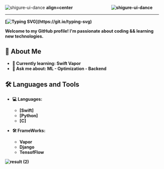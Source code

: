 ![shigure-ui-dance](https://github.com/MeT3ger/MeT3ger/assets/92210552/835cccb9-290d-45e5-92bd-762626d2cf0a)  <b>align=center&nbsp;&nbsp;&nbsp;&nbsp;&nbsp;&nbsp;&nbsp;&nbsp;&nbsp;&nbsp;&nbsp;&nbsp;&nbsp;&nbsp;&nbsp;&nbsp;&nbsp;&nbsp;&nbsp;&nbsp;&nbsp;&nbsp;&nbsp;&nbsp;&nbsp;&nbsp;&nbsp;&nbsp;&nbsp;&nbsp;&nbsp;&nbsp;&nbsp;&nbsp;&nbsp;&nbsp;&nbsp;<b>    ![shigure-ui-dance](https://github.com/MeT3ger/MeT3ger/assets/92210552/835cccb9-290d-45e5-92bd-762626d2cf0a)
____

[![Typing SVG](https://readme-typing-svg.herokuapp.com?color=%2336BCF7&lines=I'm+Misha+Moshchenskii&align="center")](https://git.io/typing-svg)

Welcome to my GitHub profile! I'm passionate about coding && learning new technologies.

## 🚀 About Me
- 🌱 Currently learning: Swift Vapor
- 💬 Ask me about: ML - Optimization - Backend

## 🛠️ Languages and Tools
- 💻 Languages: 
  - [Swift]
  - [Python]
  - [C]

- 🛠️ FrameWorks: 
  - Vapor
  - Django
  - TensofFlow

![result (2)](https://github.com/MeT3ger/preview/assets/92210552/fd338a2e-6be6-403e-bd19-8b3e9cdb71f9)
